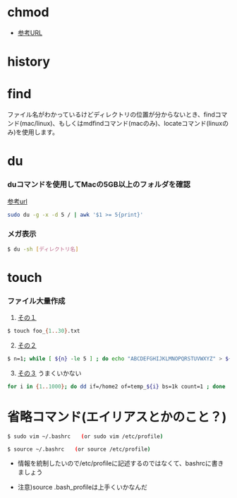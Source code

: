 # chmod

- [参考URL](https://www.k-tanaka.net/unix/chmod.php)

# history

# find
ファイル名がわかっているけどディレクトリの位置が分からないとき、findコマンド(mac/linux)、もしくはmdfindコマンド(macのみ)、locateコマンド(linuxのみ)を使用します。 

# du
### duコマンドを使用してMacの5GB以上のフォルダを確認
[参考url](https://qiita.com/twipg/items/4cf763aa0a09ca1e387f)
```sh
sudo du -g -x -d 5 / | awk '$1 >= 5{print}'
```
### メガ表示
```sh
$ du -sh [ディレクトリ名]
```

# touch
### ファイル大量作成
1. [その１](http://kazmax.zpp.jp/linux/bash_tips.html)
```sh
$ touch foo_{1..30}.txt
```
2. [その２](https://saratoga.jp/tips/457)
```sh 
$ n=1; while [ ${n} -le 5 ] ; do echo "ABCDEFGHIJKLMNOPQRSTUVWXYZ" > ${n}.txt; n=`expr $n + 1`; done
```
3. [その３](https://masawada.hatenablog.jp/entry/2015/03/03/203313)
うまくいかない
```sh
for i in {1..1000}; do dd if=/home2 of=temp_${i} bs=1k count=1 ; done
```

# 省略コマンド(エイリアスとかのこと？)
```bash
$ sudo vim ~/.bashrc　　(or sudo vim /etc/profile)

$ source ~/.bashrc　　(or source /etc/profile)
```
- 情報を統制したいので/etc/profileに記述するのではなくて、bashrcに書きましょう

- 注意)source .bash_profileは上手くいかなんだ


